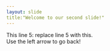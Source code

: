 ```yaml
---
layout: slide
title:"Welcome to our second slide!"
---
```

This line 5: replace line 5 with this.  
Use the left arrow to go back!

